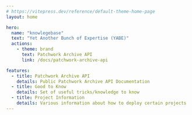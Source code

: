 ```yaml
---
# https://vitepress.dev/reference/default-theme-home-page
layout: home

hero:
  name: "knowlegebase"
  text: "Yet Another Bunch of Expertise (YABE)"
  actions:
    - theme: brand
      text: Patchwork Archive API
      link: /docs/patchwork-archive-api

features:
  - title: Patchwork Archive API
    details: Public Patchwork Archive API Documentation
  - title: Good to Know
    details: Set of useful tricks/knowledge to know
  - title: Project Information
    details: Various information about how to deploy certain projects
---
```


